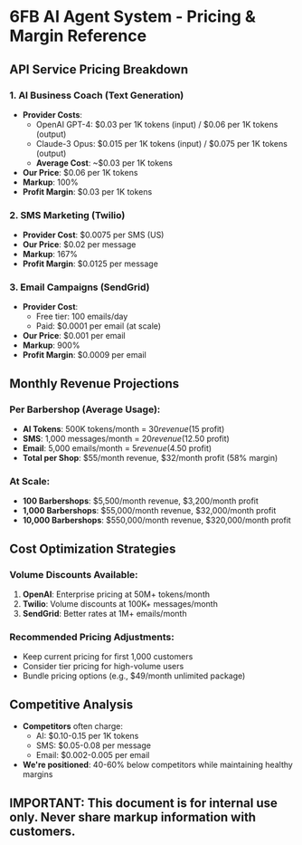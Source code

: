 # 6FB AI Agent System - Pricing & Margin Reference

## API Service Pricing Breakdown

### 1. AI Business Coach (Text Generation)
- **Provider Costs**:
  - OpenAI GPT-4: $0.03 per 1K tokens (input) / $0.06 per 1K tokens (output)
  - Claude-3 Opus: $0.015 per 1K tokens (input) / $0.075 per 1K tokens (output)
  - **Average Cost**: ~$0.03 per 1K tokens
- **Our Price**: $0.06 per 1K tokens
- **Markup**: 100%
- **Profit Margin**: $0.03 per 1K tokens

### 2. SMS Marketing (Twilio)
- **Provider Cost**: $0.0075 per SMS (US)
- **Our Price**: $0.02 per message
- **Markup**: 167%
- **Profit Margin**: $0.0125 per message

### 3. Email Campaigns (SendGrid)
- **Provider Cost**: 
  - Free tier: 100 emails/day
  - Paid: $0.0001 per email (at scale)
- **Our Price**: $0.001 per email
- **Markup**: 900%
- **Profit Margin**: $0.0009 per email

## Monthly Revenue Projections

### Per Barbershop (Average Usage):
- **AI Tokens**: 500K tokens/month = $30 revenue ($15 profit)
- **SMS**: 1,000 messages/month = $20 revenue ($12.50 profit)  
- **Email**: 5,000 emails/month = $5 revenue ($4.50 profit)
- **Total per Shop**: $55/month revenue, $32/month profit (58% margin)

### At Scale:
- **100 Barbershops**: $5,500/month revenue, $3,200/month profit
- **1,000 Barbershops**: $55,000/month revenue, $32,000/month profit
- **10,000 Barbershops**: $550,000/month revenue, $320,000/month profit

## Cost Optimization Strategies

### Volume Discounts Available:
1. **OpenAI**: Enterprise pricing at 50M+ tokens/month
2. **Twilio**: Volume discounts at 100K+ messages/month
3. **SendGrid**: Better rates at 1M+ emails/month

### Recommended Pricing Adjustments:
- Keep current pricing for first 1,000 customers
- Consider tier pricing for high-volume users
- Bundle pricing options (e.g., $49/month unlimited package)

## Competitive Analysis
- **Competitors** often charge:
  - AI: $0.10-0.15 per 1K tokens
  - SMS: $0.05-0.08 per message
  - Email: $0.002-0.005 per email
- **We're positioned**: 40-60% below competitors while maintaining healthy margins

## IMPORTANT: This document is for internal use only. Never share markup information with customers.